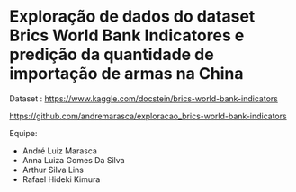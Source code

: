 # Exploração de dados do dataset Brics World Bank Indicatores e predição da quantidade de importação de armas na China 


Dataset : https://www.kaggle.com/docstein/brics-world-bank-indicators


https://github.com/andremarasca/exploracao_brics-world-bank-indicators

Equipe:
+ André Luiz Marasca
+ Anna Luiza Gomes Da Silva
+ Arthur Silva Lins
+ Rafael Hideki Kimura
